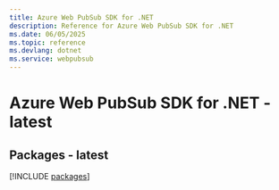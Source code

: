 ```yaml
---
title: Azure Web PubSub SDK for .NET
description: Reference for Azure Web PubSub SDK for .NET
ms.date: 06/05/2025
ms.topic: reference
ms.devlang: dotnet
ms.service: webpubsub
---
```

# Azure Web PubSub SDK for .NET - latest
## Packages - latest
[!INCLUDE [packages](web-pubsub-index.md)]
